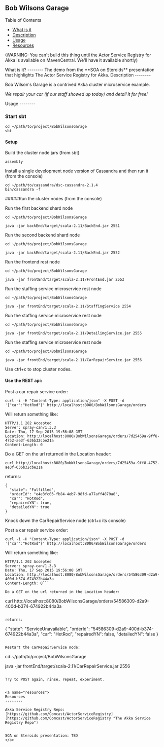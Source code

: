 ## Bob Wilsons Garage ##

Table of Contents

 * [What is it](#what)
 * [Description](#description)
 * [Usage](#usage)
 * [Resources](#resources)

(WARNING: You can't build this thing until the Actor Service Registry for Akka is available on MavenCentral.  We'll have it available shortly)

<a name="what">
What is it?
--------
</a>
The demo from the **SOA on Steroids** presentation that highlights The Actor Service Registry for Akka.

<a name="description">
Description
--------
</a>

Bob Wilson's Garage is a contrived Akka cluster microservice example.

*We repair your car (if our staff showed up today) and detail it for free!*

<a name="usage">
Usage
--------
</a>

### Start sbt 

```
cd ~/path/to/project/BobWilsonsGarage
sbt
```
#### Setup

Build the cluster node jars (from sbt)

```
assembly
```

Install a single development node version of Cassandra and then run it (from the console)

```
cd ~/path/to/cassandra/dsc-cassandra-2.1.4
bin/cassandra -f
```

#####Run the cluster nodes (from the console)

Run the first backend shard node

```
cd ~/path/to/project/BobWilsonsGarage

java -jar backEnd/target/scala-2.11/BackEnd.jar 2551
```

Run the second backend shard node

```
cd ~/path/to/project/BobWilsonsGarage

java -jar backEnd/target/scala-2.11/BackEnd.jar 2552
```

Run the frontend rest node


```
cd ~/path/to/project/BobWilsonsGarage

java -jar frontEnd/target/scala-2.11/FrontEnd.jar 2553
```

Run the staffing service microservice rest node

```
cd ~/path/to/project/BobWilsonsGarage

java -jar frontEnd/target/scala-2.11/StaffingService 2554
```

Run the staffing service microservice rest node

```
cd ~/path/to/project/BobWilsonsGarage

java -jar frontEnd/target/scala-2.11/DetailingService.jar 2555
```

Run the staffing service microservice rest node

```
cd ~/path/to/project/BobWilsonsGarage

java -jar frontEnd/target/scala-2.11/CarRepairService.jar 2556
```

Use ctrl+c to stop cluster nodes.


#### Use the REST api:

Post a car repair service order:

```
curl -i -H "Content-Type: application/json" -X POST -d '{"car":"HotRod"}' http://localhost:8080/BobWilsonsGarage/orders
```

Will return something like:

```
HTTP/1.1 202 Accepted
Server: spray-can/1.3.3
Date: Thu, 17 Sep 2015 19:56:08 GMT
Location: http://localhost:8080/BobWilsonsGarage/orders/7d25459a-9ff8-4752-ae3f-636b32cbe21a
Content-Length: 0
```

Do a GET on the url returned in the Location header:

```
curl http://localhost:8080/BobWilsonsGarage/orders/7d25459a-9ff8-4752-ae3f-636b32cbe21a
```

returns:

```
{
  "state": "Fulfilled",
  "orderId": "e4e3fc03-fb84-4eb7-98fd-a77aff4870a8",
  "car": "HotRod",
  "repairedYN": true,
  "detailedYN": true
}
```
Knock down the CarRepairService node (ctrl+c its console)

Post a car repair service order:

```
curl -i -H "Content-Type: application/json" -X POST -d '{"car":"HotRod"}' http://localhost:8080/BobWilsonsGarage/orders
```

Will return something like:

```
HTTP/1.1 202 Accepted
Server: spray-can/1.3.3
Date: Thu, 17 Sep 2015 19:56:08 GMT
Location: http://localhost:8080/BobWilsonsGarage/orders/54586309-d2a9-400d-b374-674922b44a3a
Content-Length: 0```

Do a GET on the url returned in the Location header:

```
curl http://localhost:8080/BobWilsonsGarage/orders/54586309-d2a9-400d-b374-674922b44a3a
```

returns:

```
{
  "state": "ServiceUnavailable",
  "orderId": "54586309-d2a9-400d-b374-674922b44a3a",
  "car": "HotRod",
  "repairedYN": false,
  "detailedYN": false
}
```

Restart the CarRepairService node:

```
cd ~/path/to/project/BobWilsonsGarage

java -jar frontEnd/target/scala-2.11/CarRepairService.jar 2556
```

Try to POST again, rinse, repeat, experiment.


<a name="resources">
Resources
--------

Akka Service Registry Repo: [https://github.com/Comcast/ActorServiceRegistry](https://github.com/Comcast/ActorServiceRegistry "The Akka Service Registry Repo")


SOA on Steroids presentation: TBD
</a>
